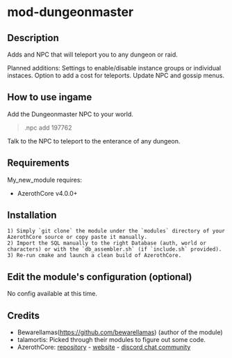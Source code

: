 # mod-dungeonmaster

## Description

Adds and NPC that will teleport you to any dungeon or raid.

Planned additions:
Settings to enable/disable instance groups or individual instaces.
Option to add a cost for teleports.
Update NPC and gossip menus.

## How to use ingame

Add the Dungeonmaster NPC to your world.
> .npc add 197762

Talk to the NPC to teleport to the enterance of any dungeon.

## Requirements

My_new_module requires:

- AzerothCore v4.0.0+


## Installation

```
1) Simply `git clone` the module under the `modules` directory of your AzerothCore source or copy paste it manually.
2) Import the SQL manually to the right Database (auth, world or characters) or with the `db_assembler.sh` (if `include.sh` provided).
3) Re-run cmake and launch a clean build of AzerothCore.
```

## Edit the module's configuration (optional)

No config available at this time.


## Credits

* Bewarellamas(https://github.com/bewarellamas) (author of the module)
* talamortis: Picked through their modules to figure out some code.
* AzerothCore: [repository](https://github.com/azerothcore) - [website](http://azerothcore.org/) - [discord chat community](https://discord.gg/PaqQRkd)
